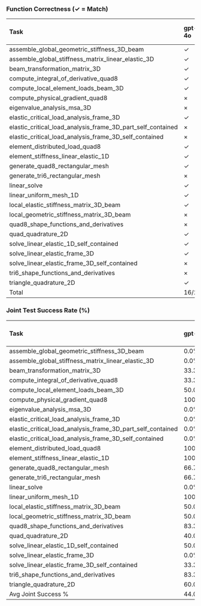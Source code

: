 ### Function Correctness (✓ = Match)

| Task                                                        | gpt-4o   | gpt-5   | gemini-2.5-pro   | claude-3-5   | claude-sonnet-4   | claude-opus-4.1   | deepseek-chat   |
|:------------------------------------------------------------|:---------|:--------|:-----------------|:-------------|:------------------|:------------------|:----------------|
| assemble_global_geometric_stiffness_3D_beam                 | ✓        | ✓       | ✓                | ✓            | ✓                 | ×                 | ×               |
| assemble_global_stiffness_matrix_linear_elastic_3D          | ✓        | ✓       | ✓                | ✓            | ✓                 | ✓                 | ✓               |
| beam_transformation_matrix_3D                               | ✓        | ×       | ×                | ×            | ✓                 | ✓                 | ×               |
| compute_integral_of_derivative_quad8                        | ✓        | ✓       | ✓                | ✓            | ✓                 | ✓                 | ✓               |
| compute_local_element_loads_beam_3D                         | ✓        | ×       | ✓                | ✓            | ✓                 | ✓                 | ✓               |
| compute_physical_gradient_quad8                             | ×        | ✓       | ✓                | ×            | ×                 | ✓                 | ×               |
| eigenvalue_analysis_msa_3D                                  | ×        | ×       | ×                | ×            | ×                 | ×                 | ×               |
| elastic_critical_load_analysis_frame_3D                     | ✓        | ✓       | ✓                | ✓            | ✓                 | ✓                 | ✓               |
| elastic_critical_load_analysis_frame_3D_part_self_contained | ×        | ×       | ×                | ×            | ×                 | ×                 | ×               |
| elastic_critical_load_analysis_frame_3D_self_contained      | ×        | ×       | ×                | ×            | ×                 | ×                 | ×               |
| element_distributed_load_quad8                              | ✓        | ✓       | ✓                | ✓            | ✓                 | ✓                 | ×               |
| element_stiffness_linear_elastic_1D                         | ✓        | ×       | ✓                | ✓            | ✓                 | ✓                 | ✓               |
| generate_quad8_rectangular_mesh                             | ✓        | ✓       | ✓                | ✓            | ✓                 | ✓                 | ✓               |
| generate_tri6_rectangular_mesh                              | ×        | ✓       | ✓                | ×            | ✓                 | ✓                 | ✓               |
| linear_solve                                                | ✓        | ✓       | ×                | ✓            | ×                 | ×                 | ×               |
| linear_uniform_mesh_1D                                      | ✓        | ✓       | ✓                | ✓            | ✓                 | ✓                 | ✓               |
| local_elastic_stiffness_matrix_3D_beam                      | ✓        | ✓       | ✓                | ✓            | ✓                 | ✓                 | ×               |
| local_geometric_stiffness_matrix_3D_beam                    | ×        | ×       | ×                | ×            | ×                 | ×                 | ×               |
| quad8_shape_functions_and_derivatives                       | ×        | ✓       | ✓                | ×            | ×                 | ×                 | ✓               |
| quad_quadrature_2D                                          | ✓        | ✓       | ✓                | ✓            | ×                 | ×                 | ✓               |
| solve_linear_elastic_1D_self_contained                      | ✓        | ×       | ✓                | ✓            | ×                 | ✓                 | ✓               |
| solve_linear_elastic_frame_3D                               | ✓        | ✓       | ✓                | ✓            | ✓                 | ✓                 | ✓               |
| solve_linear_elastic_frame_3D_self_contained                | ×        | ×       | ✓                | ✓            | ×                 | ×                 | ×               |
| tri6_shape_functions_and_derivatives                        | ×        | ✓       | ✓                | ×            | ×                 | ✓                 | ✓               |
| triangle_quadrature_2D                                      | ✓        | ✓       | ✓                | ✓            | ✓                 | ✓                 | ×               |
| Total                                                       | 16/25    | 16/25   | 19/25            | 16/25        | 14/25             | 16/25             | 13/25           |

### Joint Test Success Rate (%)

| Task                                                        | gpt-4o   | gpt-5   | gemini-2.5-pro   | claude-3-5   | claude-sonnet-4   | claude-opus-4.1   | deepseek-chat   |
|:------------------------------------------------------------|:---------|:--------|:-----------------|:-------------|:------------------|:------------------|:----------------|
| assemble_global_geometric_stiffness_3D_beam                 | 0.0%     | 50.0%   | 0.0%             | 50.0%        | 0.0%              | 50.0%             | 50.0%           |
| assemble_global_stiffness_matrix_linear_elastic_3D          | 0.0%     | 0.0%    | 100.0%           | 100.0%       | 100.0%            | 100.0%            | 0.0%            |
| beam_transformation_matrix_3D                               | 33.3%    | 33.3%   | 0.0%             | 33.3%        | 33.3%             | 33.3%             | 66.7%           |
| compute_integral_of_derivative_quad8                        | 33.3%    | 66.7%   | 66.7%            | 66.7%        | 66.7%             | 66.7%             | 66.7%           |
| compute_local_element_loads_beam_3D                         | 50.0%    | 50.0%   | 50.0%            | 0.0%         | 50.0%             | 0.0%              | 75.0%           |
| compute_physical_gradient_quad8                             | 100.0%   | 100.0%  | 100.0%           | 100.0%       | 100.0%            | 100.0%            | 100.0%          |
| eigenvalue_analysis_msa_3D                                  | 0.0%     | 0.0%    | 0.0%             | 20.0%        | 0.0%              | 0.0%              | 0.0%            |
| elastic_critical_load_analysis_frame_3D                     | 0.0%     | 0.0%    | 0.0%             | –            | –                 | –                 | 0.0%            |
| elastic_critical_load_analysis_frame_3D_part_self_contained | 0.0%     | 0.0%    | –                | –            | –                 | –                 | –               |
| elastic_critical_load_analysis_frame_3D_self_contained      | 0.0%     | 0.0%    | –                | 0.0%         | –                 | –                 | –               |
| element_distributed_load_quad8                              | 100.0%   | 50.0%   | 100.0%           | 0.0%         | 50.0%             | 100.0%            | 50.0%           |
| element_stiffness_linear_elastic_1D                         | 100.0%   | 100.0%  | 100.0%           | 100.0%       | 100.0%            | 100.0%            | 100.0%          |
| generate_quad8_rectangular_mesh                             | 66.7%    | 100.0%  | 100.0%           | 100.0%       | 100.0%            | 100.0%            | 100.0%          |
| generate_tri6_rectangular_mesh                              | 66.7%    | 100.0%  | 100.0%           | 66.7%        | 100.0%            | –                 | 33.3%           |
| linear_solve                                                | 0.0%     | 50.0%   | 0.0%             | 0.0%         | 50.0%             | 0.0%              | 0.0%            |
| linear_uniform_mesh_1D                                      | 100.0%   | 100.0%  | 0.0%             | 100.0%       | 100.0%            | 100.0%            | 100.0%          |
| local_elastic_stiffness_matrix_3D_beam                      | 50.0%    | 50.0%   | –                | 0.0%         | 0.0%              | –                 | –               |
| local_geometric_stiffness_matrix_3D_beam                    | 50.0%    | 100.0%  | 50.0%            | 50.0%        | –                 | –                 | –               |
| quad8_shape_functions_and_derivatives                       | 83.3%    | 100.0%  | –                | 66.7%        | 100.0%            | 100.0%            | 66.7%           |
| quad_quadrature_2D                                          | 40.0%    | 100.0%  | –                | 60.0%        | 100.0%            | 100.0%            | –               |
| solve_linear_elastic_1D_self_contained                      | 50.0%    | 100.0%  | 100.0%           | 0.0%         | 100.0%            | –                 | –               |
| solve_linear_elastic_frame_3D                               | 0.0%     | 100.0%  | 50.0%            | 100.0%       | 50.0%             | 100.0%            | 100.0%          |
| solve_linear_elastic_frame_3D_self_contained                | 33.3%    | 100.0%  | 100.0%           | 66.7%        | 66.7%             | 100.0%            | –               |
| tri6_shape_functions_and_derivatives                        | 83.3%    | 83.3%   | 16.7%            | 50.0%        | 100.0%            | 100.0%            | 66.7%           |
| triangle_quadrature_2D                                      | 60.0%    | 100.0%  | –                | 40.0%        | 40.0%             | 40.0%             | –               |
| Avg Joint Success %                                         | 44.0%    | 65.3%   | 41.3%            | 46.8%        | 56.3%             | 51.6%             | 39.0%           |

